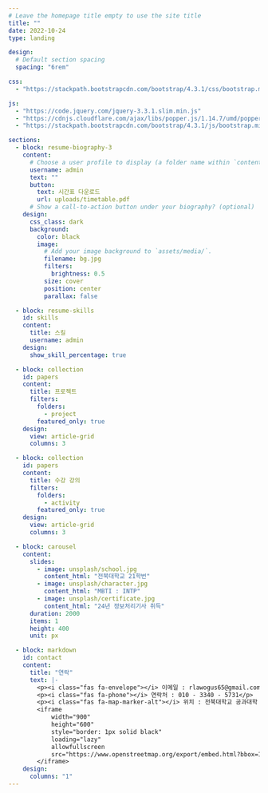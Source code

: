```yaml
---
# Leave the homepage title empty to use the site title
title: ""
date: 2022-10-24
type: landing

design:
  # Default section spacing
  spacing: "6rem"

css:
  - "https://stackpath.bootstrapcdn.com/bootstrap/4.3.1/css/bootstrap.min.css"

js:
  - "https://code.jquery.com/jquery-3.3.1.slim.min.js"
  - "https://cdnjs.cloudflare.com/ajax/libs/popper.js/1.14.7/umd/popper.min.js"
  - "https://stackpath.bootstrapcdn.com/bootstrap/4.3.1/js/bootstrap.min.js"

sections:
  - block: resume-biography-3
    content:
      # Choose a user profile to display (a folder name within `content/authors/`)
      username: admin
      text: ""
      button:
        text: 시간표 다운로드
        url: uploads/timetable.pdf
      # Show a call-to-action button under your biography? (optional)
    design:
      css_class: dark
      background:
        color: black
        image:
          # Add your image background to `assets/media/`.
          filename: bg.jpg
          filters:
            brightness: 0.5
          size: cover
          position: center
          parallax: false

  - block: resume-skills
    id: skills
    content:
      title: 스킬
      username: admin
    design:
      show_skill_percentage: true

  - block: collection
    id: papers
    content:
      title: 프로젝트
      filters:
        folders:
          - project
        featured_only: true
    design:
      view: article-grid
      columns: 3

  - block: collection
    id: papers
    content:
      title: 수강 강의
      filters:
        folders:
          - activity
        featured_only: true
    design:
      view: article-grid
      columns: 3

  - block: carousel
    content:
      slides:
        - image: unsplash/school.jpg
          content_html: "전북대학교 21학번"
        - image: unsplash/character.jpg
          content_html: "MBTI : INTP"
        - image: unsplash/certificate.jpg
          content_html: "24년 정보처리기사 취득"
      duration: 2000
      items: 1
      height: 400
      unit: px

  - block: markdown
    id: contact
    content:
      title: "연락"
      text: |-
        <p><i class="fas fa-envelope"></i> 이메일 : rlawogus65@gmail.com</p>
        <p><i class="fas fa-phone"></i> 연락처 : 010 - 3340 - 5731</p>
        <p><i class="fas fa-map-marker-alt"></i> 위치 : 전북대학교 공과대학 7호관</p>
        <iframe 
            width="900" 
            height="600" 
            style="border: 1px solid black" 
            loading="lazy" 
            allowfullscreen 
            src="https://www.openstreetmap.org/export/embed.html?bbox=127.1315%2C35.8449%2C127.1375%2C35.8479&layer=mapnik&marker=35.84601324617979%2C127.13444961966684">
        </iframe>
    design:
      columns: "1"
---
```

